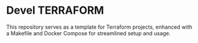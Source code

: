 Devel TERRAFORM
============
This repository serves as a template for Terraform projects, enhanced with a Makefile and Docker Compose for streamlined setup and usage.
